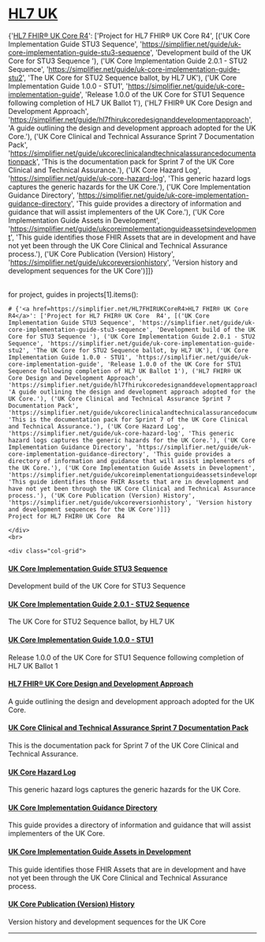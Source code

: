 
<div class="container-nhs-pale-grey">

# <a href="https://simplifier.net/organization/hl7uk">HL7 UK</a>
{'<a href=https://simplifier.net/HL7FHIRUKCoreR4>HL7 FHIR® UK Core R4</a>': ['Project for HL7 FHIR® UK Core  R4', [('UK Core Implementation Guide STU3 Sequence', 'https://simplifier.net/guide/uk-core-implementation-guide-stu3-sequence', 'Development build of the UK Core for STU3 Sequence '), ('UK Core Implementation Guide 2.0.1 - STU2 Sequence', 'https://simplifier.net/guide/uk-core-implementation-guide-stu2', 'The UK Core for STU2 Sequence ballot, by HL7 UK'), ('UK Core Implementation Guide 1.0.0 - STU1', 'https://simplifier.net/guide/uk-core-implementation-guide', 'Release 1.0.0 of the UK Core for STU1 Sequence following completion of HL7 UK Ballot 1'), ('HL7 FHIR® UK Core Design and Development Approach', 'https://simplifier.net/guide/hl7fhirukcoredesignanddevelopmentapproach', 'A guide outlining the design and development approach adopted for the UK Core.'), ('UK Core Clinical and Technical Assurance Sprint 7 Documentation Pack', 'https://simplifier.net/guide/ukcoreclinicalandtechnicalassurancedocumentationpack', 'This is the documentation pack for Sprint 7 of the UK Core Clinical and Technical Assurance.'), ('UK Core Hazard Log', 'https://simplifier.net/guide/uk-core-hazard-log', 'This generic hazard logs captures the generic hazards for the UK Core.'), ('UK Core Implementation Guidance Directory', 'https://simplifier.net/guide/uk-core-implementation-guidance-directory', 'This guide provides a directory of information and guidance that will assist implementers of the UK Core.'), ('UK Core Implementation Guide Assets in Development', 'https://simplifier.net/guide/ukcoreimplementationguideassetsindevelopment', 'This guide identifies those FHIR Assets that are in development and have not yet been through the UK Core Clinical and Technical Assurance process.'), ('UK Core Publication (Version) History', 'https://simplifier.net/guide/ukcoreversionhistory', 'Version history and development sequences for the UK Core')]]}

</div>
<br>
for project, guides in projects[1].items():
    <div class="container-nhs-pale-grey">

    # {'<a href=https://simplifier.net/HL7FHIRUKCoreR4>HL7 FHIR® UK Core R4</a>': ['Project for HL7 FHIR® UK Core  R4', [('UK Core Implementation Guide STU3 Sequence', 'https://simplifier.net/guide/uk-core-implementation-guide-stu3-sequence', 'Development build of the UK Core for STU3 Sequence '), ('UK Core Implementation Guide 2.0.1 - STU2 Sequence', 'https://simplifier.net/guide/uk-core-implementation-guide-stu2', 'The UK Core for STU2 Sequence ballot, by HL7 UK'), ('UK Core Implementation Guide 1.0.0 - STU1', 'https://simplifier.net/guide/uk-core-implementation-guide', 'Release 1.0.0 of the UK Core for STU1 Sequence following completion of HL7 UK Ballot 1'), ('HL7 FHIR® UK Core Design and Development Approach', 'https://simplifier.net/guide/hl7fhirukcoredesignanddevelopmentapproach', 'A guide outlining the design and development approach adopted for the UK Core.'), ('UK Core Clinical and Technical Assurance Sprint 7 Documentation Pack', 'https://simplifier.net/guide/ukcoreclinicalandtechnicalassurancedocumentationpack', 'This is the documentation pack for Sprint 7 of the UK Core Clinical and Technical Assurance.'), ('UK Core Hazard Log', 'https://simplifier.net/guide/uk-core-hazard-log', 'This generic hazard logs captures the generic hazards for the UK Core.'), ('UK Core Implementation Guidance Directory', 'https://simplifier.net/guide/uk-core-implementation-guidance-directory', 'This guide provides a directory of information and guidance that will assist implementers of the UK Core.'), ('UK Core Implementation Guide Assets in Development', 'https://simplifier.net/guide/ukcoreimplementationguideassetsindevelopment', 'This guide identifies those FHIR Assets that are in development and have not yet been through the UK Core Clinical and Technical Assurance process.'), ('UK Core Publication (Version) History', 'https://simplifier.net/guide/ukcoreversionhistory', 'Version history and development sequences for the UK Core')]]}
    Project for HL7 FHIR® UK Core  R4
    
    </div>
    <br>
    
    <div class="col-grid">
    

<div class="col-grid-content">
<div class="col-grid-body">
    <h4 class="col-grid-title"><b><a href="https://simplifier.net/guide/uk-core-implementation-guide-stu3-sequence">UK Core Implementation Guide STU3 Sequence</a></b></h4>
    <p class="col-grid-text">Development build of the UK Core for STU3 Sequence </p>
</div>
</div>


<div class="col-grid-content">
<div class="col-grid-body">
    <h4 class="col-grid-title"><b><a href="https://simplifier.net/guide/uk-core-implementation-guide-stu2">UK Core Implementation Guide 2.0.1 - STU2 Sequence</a></b></h4>
    <p class="col-grid-text">The UK Core for STU2 Sequence ballot, by HL7 UK</p>
</div>
</div>


<div class="col-grid-content">
<div class="col-grid-body">
    <h4 class="col-grid-title"><b><a href="https://simplifier.net/guide/uk-core-implementation-guide">UK Core Implementation Guide 1.0.0 - STU1</a></b></h4>
    <p class="col-grid-text">Release 1.0.0 of the UK Core for STU1 Sequence following completion of HL7 UK Ballot 1</p>
</div>
</div>


<div class="col-grid-content">
<div class="col-grid-body">
    <h4 class="col-grid-title"><b><a href="https://simplifier.net/guide/hl7fhirukcoredesignanddevelopmentapproach">HL7 FHIR® UK Core Design and Development Approach</a></b></h4>
    <p class="col-grid-text">A guide outlining the design and development approach adopted for the UK Core.</p>
</div>
</div>


<div class="col-grid-content">
<div class="col-grid-body">
    <h4 class="col-grid-title"><b><a href="https://simplifier.net/guide/ukcoreclinicalandtechnicalassurancedocumentationpack">UK Core Clinical and Technical Assurance Sprint 7 Documentation Pack</a></b></h4>
    <p class="col-grid-text">This is the documentation pack for Sprint 7 of the UK Core Clinical and Technical Assurance.</p>
</div>
</div>


<div class="col-grid-content">
<div class="col-grid-body">
    <h4 class="col-grid-title"><b><a href="https://simplifier.net/guide/uk-core-hazard-log">UK Core Hazard Log</a></b></h4>
    <p class="col-grid-text">This generic hazard logs captures the generic hazards for the UK Core.</p>
</div>
</div>


<div class="col-grid-content">
<div class="col-grid-body">
    <h4 class="col-grid-title"><b><a href="https://simplifier.net/guide/uk-core-implementation-guidance-directory">UK Core Implementation Guidance Directory</a></b></h4>
    <p class="col-grid-text">This guide provides a directory of information and guidance that will assist implementers of the UK Core.</p>
</div>
</div>


<div class="col-grid-content">
<div class="col-grid-body">
    <h4 class="col-grid-title"><b><a href="https://simplifier.net/guide/ukcoreimplementationguideassetsindevelopment">UK Core Implementation Guide Assets in Development</a></b></h4>
    <p class="col-grid-text">This guide identifies those FHIR Assets that are in development and have not yet been through the UK Core Clinical and Technical Assurance process.</p>
</div>
</div>


<div class="col-grid-content">
<div class="col-grid-body">
    <h4 class="col-grid-title"><b><a href="https://simplifier.net/guide/ukcoreversionhistory">UK Core Publication (Version) History</a></b></h4>
    <p class="col-grid-text">Version history and development sequences for the UK Core</p>
</div>
</div>

</div>

---
